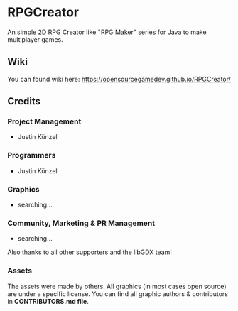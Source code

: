 # RPGCreator
An simple 2D RPG Creator like "RPG Maker" series for Java to make multiplayer games.

## Wiki
You can found wiki here: https://opensourcegamedev.github.io/RPGCreator/

## Credits

### Project Management
  - Justin Künzel

### Programmers
  - Justin Künzel
  
### Graphics
  - searching...
  
### Community, Marketing & PR Management
  - searching...
  
Also thanks to all other supporters and the libGDX team!
  
### Assets
The assets were made by others. All graphics (in most cases open source) are under a specific license.
You can find all graphic authors & contributors in **CONTRIBUTORS.md file**.
